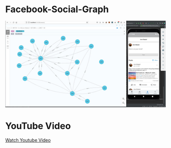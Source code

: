 # Facebook-Social-Graph
![screenshot](https://raw.githubusercontent.com/amrkhaledccd/Facebook-Social-Graph/main/screenshots/screenshot1.jpeg)

# YouTube Video
[Watch Youtube Video](https://www.youtube.com/watch?v=IIXjYJ0nPc4&t=7s)
